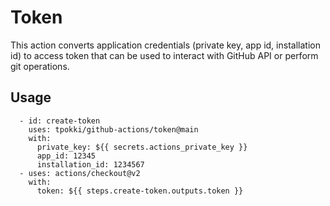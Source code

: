 # Token

This action converts application credentials (private key, app id, installation id) to access token that can be used to interact with GitHub API or perform git operations.

## Usage
```
  - id: create-token
    uses: tpokki/github-actions/token@main
    with:
      private_key: ${{ secrets.actions_private_key }}
      app_id: 12345
      installation_id: 1234567
  - uses: actions/checkout@v2
    with:
      token: ${{ steps.create-token.outputs.token }}
```
